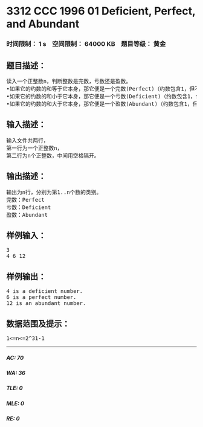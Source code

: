 # 3312 CCC 1996 01 Deficient, Perfect, and Abundant   
### 时间限制： 1 s&nbsp;&nbsp;&nbsp;&nbsp;空间限制： 64000 KB&nbsp;&nbsp;&nbsp;&nbsp;题目等级： 黄金  
## 题目描述：  

<pre>
读入一个正整数n，判断整数是完数，亏数还是盈数。
•如果它的约数的和等于它本身，那它便是一个完数(Perfect)（约数包含1，但不包含它本身）。
•如果它的约数的和小于它本身，那它便是一个亏数(Deficient)（约数包含1，但不包含它本身）。
•如果它的约数的和大于它本身，那它便是一个盈数(Abundant)（约数包含1，但不包含它本身）。
</pre>
  
  
## 输入描述：  

<pre>
输入文件共两行，
第一行为一个正整数n，
第二行为n个正整数，中间用空格隔开。
</pre>
  
  
## 输出描述：  

<pre>
输出为n行，分别为第1..n个数的类别。
完数：Perfect
亏数：Deficient
盈数：Abundant
</pre>
  
  
## 样例输入：  

<pre>
3  
4 6 12
</pre>
  
  
## 样例输出：  

<pre>
4 is a deficient number.  
6 is a perfect number.  
12 is an abundant number.
</pre>
  
  
## 数据范围及提示：  

<pre>
1<=n<=2^31-1
</pre>
  
  
***  

##### AC: 70  
##### WA: 36  
##### TLE: 0  
##### MLE: 0  
##### RE: 0  
